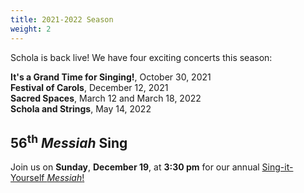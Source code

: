```yaml
---
title: 2021-2022 Season
weight: 2
---
```


Schola is back live! We have four exciting concerts this season:

**It's a Grand Time for Singing!**, October 30, 2021<br>
**Festival of Carols**, December 12, 2021<br>
**Sacred Spaces**, March 12 and March 18, 2022<br>
**Schola and Strings**, May 14, 2022

<h2>56<sup>th</sup> <i>Messiah</i> Sing</h2>
  
Join us on **Sunday**, **December 19**, at **3:30 pm** for our annual <a href="https://scholacantorum.org/events/messiah-sing">Sing-it-Yourself _Messiah_!</a>
